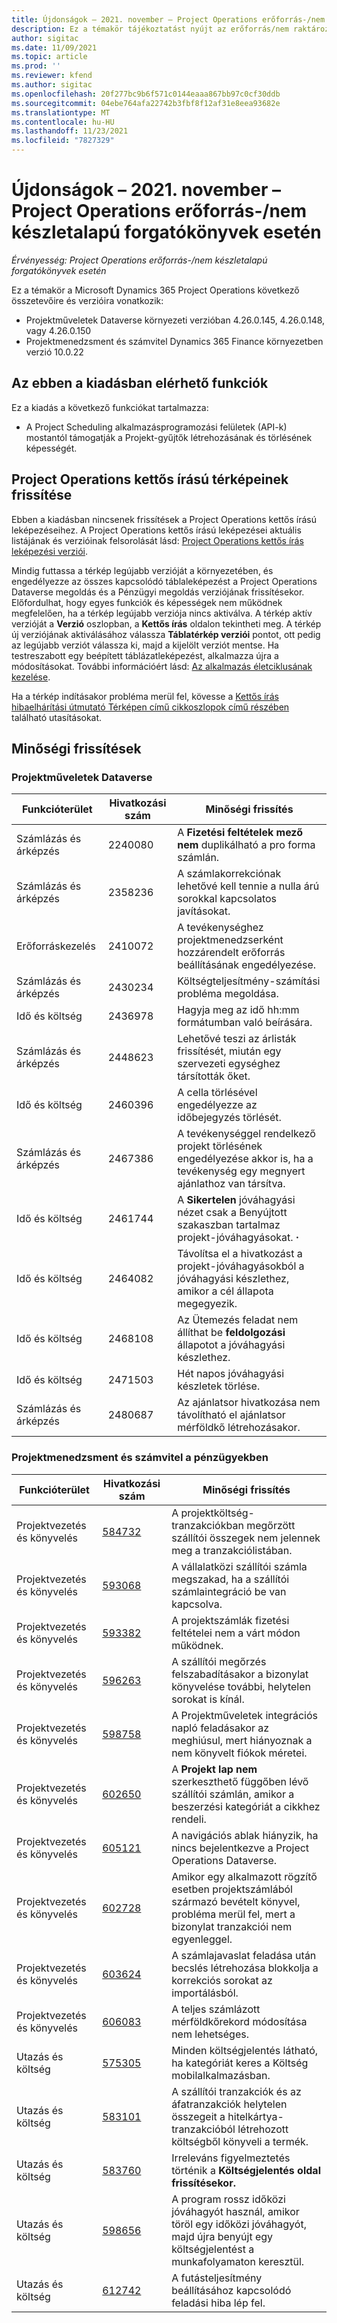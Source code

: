 ```yaml
---
title: Újdonságok – 2021. november – Project Operations erőforrás-/nem készletalapú forgatókönyvek esetén
description: Ez a témakör tájékoztatást nyújt az erőforrás/nem raktározott forgatókönyvek projektműveleteinek 2021. novemberi kiadásában elérhető minőségi frissítésekről.
author: sigitac
ms.date: 11/09/2021
ms.topic: article
ms.prod: ''
ms.reviewer: kfend
ms.author: sigitac
ms.openlocfilehash: 20f277bc9b6f571c0144eaaa867bb97c0cf30ddb
ms.sourcegitcommit: 04ebe764afa22742b3fbf8f12af31e8eea93682e
ms.translationtype: MT
ms.contentlocale: hu-HU
ms.lasthandoff: 11/23/2021
ms.locfileid: "7827329"
---
```

# <a name="whats-new-november-2021---project-operations-for-resourcenon-stocked-based-scenarios"></a>Újdonságok – 2021. november – Project Operations erőforrás-/nem készletalapú forgatókönyvek esetén

*Érvényesség: Project Operations erőforrás-/nem készletalapú forgatókönyvek esetén*

Ez a témakör a Microsoft Dynamics 365 Project Operations következő összetevőire és verzióira vonatkozik:

- Projektműveletek Dataverse környezeti verzióban 4.26.0.145, 4.26.0.148, vagy 4.26.0.150
- Projektmenedzsment és számvitel Dynamics 365 Finance környezetben verzió 10.0.22

## <a name="features-included-in-this-release"></a>Az ebben a kiadásban elérhető funkciók

Ez a kiadás a következő funkciókat tartalmazza:

- A Project Scheduling alkalmazásprogramozási felületek (API-k) mostantól támogatják a Projekt-gyűjtők létrehozásának és törlésének képességét.

## <a name="project-operations-dual-write-maps-updates"></a>Project Operations kettős írású térképeinek frissítése

Ebben a kiadásban nincsenek frissítések a Project Operations kettős írású leképezéseihez. A Project Operations kettős írású leképezései aktuális listájának és verzióinak felsorolását lásd: [Project Operations kettős írás leképezési verziói](/dynamics365/project-operations/environment/resource-dual-write-maps).

Mindig futtassa a térkép legújabb verzióját a környezetében, és engedélyezze az összes kapcsolódó táblaleképezést a Project Operations Dataverse megoldás és a Pénzügyi megoldás verziójának frissítésekor. Előfordulhat, hogy egyes funkciók és képességek nem működnek megfelelően, ha a térkép legújabb verziója nincs aktiválva. A térkép aktív verzióját a **Verzió** oszlopban, a **Kettős írás** oldalon tekintheti meg. A térkép új verziójának aktiválásához válassza **Táblatérkép verziói** pontot, ott pedig az legújabb verziót válassza ki, majd a kijelölt verziót mentse. Ha testreszabott egy beépített táblázatleképezést, alkalmazza újra a módosításokat. További információért lásd: [Az alkalmazás életciklusának kezelése](/dynamics365/fin-ops-core/dev-itpro/data-entities/dual-write/app-lifecycle-management).

Ha a térkép indításakor probléma merül fel, kövesse a [Kettős írás hibaelhárítási útmutató Térképen című cikkoszlopok című részében](/dynamics365/fin-ops-core/dev-itpro/data-entities/dual-write/dual-write-troubleshooting-finops-upgrades#missing-table-columns-issue-on-maps) található utasításokat.

## <a name="quality-updates"></a>Minőségi frissítések

### <a name="project-operations-in-dataverse"></a>Projektműveletek Dataverse

| Funkcióterület | Hivatkozási szám | Minőségi frissítés |
| --- | --- | --- |
| Számlázás és árképzés | 2240080 | A **Fizetési feltételek mező nem** duplikálható a pro forma számlán. |
| Számlázás és árképzés | 2358236 | A számlakorrekciónak lehetővé kell tennie a nulla árú sorokkal kapcsolatos javításokat. |
| Erőforráskezelés | 2410072 | A tevékenységhez projektmenedzserként hozzárendelt erőforrás beállításának engedélyezése. |
| Számlázás és árképzés | 2430234 | Költségteljesítmény-számítási probléma megoldása. |
| Idő és költség | 2436978 | Hagyja meg az idő hh:mm formátumban való beírására. |
| Számlázás és árképzés | 2448623 | Lehetővé teszi az árlisták frissítését, miután egy szervezeti egységhez társították őket. |
| Idő és költség | 2460396 | A cella törlésével engedélyezze az időbejegyzés törlését. |
| Számlázás és árképzés | 2467386 | A tevékenységgel rendelkező projekt törlésének engedélyezése akkor is, ha a tevékenység egy megnyert ajánlathoz van társítva. |
| Idő és költség | 2461744 | A **Sikertelen** jóváhagyási nézet csak a Benyújtott szakaszban tartalmaz projekt-jóváhagyásokat. **·** |
| Idő és költség | 2464082 | Távolítsa el a hivatkozást a projekt-jóváhagyásokból a jóváhagyási készlethez, amikor a cél állapota megegyezik. |
| Idő és költség | 2468108 | Az Ütemezés feladat nem állíthat be **feldolgozási** állapotot a jóváhagyási készlethez. |
| Idő és költség | 2471503 | Hét napos jóváhagyási készletek törlése. |
| Számlázás és árképzés | 2480687 | Az ajánlatsor hivatkozása nem távolítható el ajánlatsor mérföldkő létrehozásakor. |

### <a name="project-management-and-accounting-in-finance"></a>Projektmenedzsment és számvitel a pénzügyekben

| Funkcióterület | Hivatkozási szám | Minőségi frissítés |
| --- | --- | --- |
| Projektvezetés és könyvelés | [584732](https://fix.lcs.dynamics.com/Issue/Details/?bugId=584732) | A projektköltség-tranzakciókban megőrzött szállítói összegek nem jelennek meg a tranzakciólistában. |
| Projektvezetés és könyvelés | [593068](https://fix.lcs.dynamics.com/Issue/Details/?bugId=593068) | A vállalatközi szállítói számla megszakad, ha a szállítói számlaintegráció be van kapcsolva. |
| Projektvezetés és könyvelés | [593382](https://fix.lcs.dynamics.com/Issue/Details/?bugId=593382) | A projektszámlák fizetési feltételei nem a várt módon működnek. |
| Projektvezetés és könyvelés | [596263](https://fix.lcs.dynamics.com/Issue/Details/?bugId=596263) | A szállítói megőrzés felszabadításakor a bizonylat könyvelése további, helytelen sorokat is kínál. |
| Projektvezetés és könyvelés | [598758](https://fix.lcs.dynamics.com/Issue/Details/?bugId=598758) | A Projektműveletek integrációs napló feladásakor az meghiúsul, mert hiányoznak a nem könyvelt fiókok méretei. |
| Projektvezetés és könyvelés | [602650](https://fix.lcs.dynamics.com/Issue/Details/?bugId=602650) | A **Projekt lap nem** szerkeszthető függőben lévő szállítói számlán, amikor a beszerzési kategóriát a cikkhez rendeli. |
| Projektvezetés és könyvelés | [605121](https://fix.lcs.dynamics.com/Issue/Details/?bugId=605121) | A navigációs ablak hiányzik, ha nincs bejelentkezve a Project Operations Dataverse. |
| Projektvezetés és könyvelés | [602728](https://fix.lcs.dynamics.com/Issue/Details/?bugId=602728) | Amikor egy alkalmazott rögzítő esetben projektszámlából származó bevételt könyvel, probléma merül fel, mert a bizonylat tranzakciói nem egyenleggel. |
| Projektvezetés és könyvelés | [603624](https://fix.lcs.dynamics.com/Issue/Details/?bugId=603624) | A számlajavaslat feladása után becslés létrehozása blokkolja a korrekciós sorokat az importálásból. |
| Projektvezetés és könyvelés | [606083](https://fix.lcs.dynamics.com/Issue/Details/?bugId=606083) | A teljes számlázott mérföldkőrekord módosítása nem lehetséges. |
| Utazás és költség | [575305](https://fix.lcs.dynamics.com/Issue/Details/?bugId=575305) | Minden költségjelentés látható, ha kategóriát keres a Költség mobilalkalmazásban. |
| Utazás és költség | [583101](https://fix.lcs.dynamics.com/Issue/Details/?bugId=583101) | A szállítói tranzakciók és az áfatranzakciók helytelen összegeit a hitelkártya-tranzakcióból létrehozott költségből könyveli a termék. |
| Utazás és költség | [583760](https://fix.lcs.dynamics.com/Issue/Details/?bugId=583760) | Irreleváns figyelmeztetés történik a **Költségjelentés oldal frissítésekor.** |
| Utazás és költség | [598656](https://fix.lcs.dynamics.com/Issue/Details/?bugId=598656) | A program rossz időközi jóváhagyót használ, amikor töröl egy időközi jóváhagyót, majd újra benyújt egy költségjelentést a munkafolyamaton keresztül. |
| Utazás és költség | [612742](https://fix.lcs.dynamics.com/Issue/Details/?bugId=612742) | A futásteljesítmény beállításához kapcsolódó feladási hiba lép fel. |
